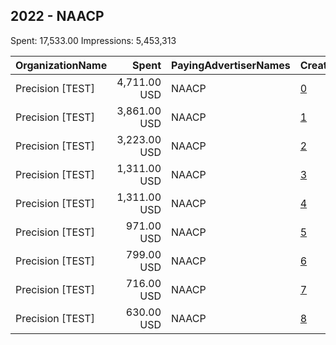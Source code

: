 ## 2022 - NAACP 
Spent: 17,533.00
Impressions: 5,453,313

|OrganizationName|Spent|PayingAdvertiserNames|CreativeUrls|Impressions|Genders|AgeBrackets|CountryCodes|BillingAddresses|CandidateBallotInformation|
|:---|---:|:---|:---|---:|:---|:---|:---|:---|:---|
|Precision [TEST]|4,711.00 USD|NAACP|[0](https://www.snap.com/political-ads/asset/0ae35ad8afc651597cc645db7f0bde4d8295712e8a428f6be9a94d0bddf568a1?mediaType=png)|1,473,387||18+|united states|"1121 14th Street NW Suite 700,Washington,20005,US"||
|Precision [TEST]|3,861.00 USD|NAACP|[1](https://www.snap.com/political-ads/asset/6de272abf6310ce1131e28def6b4dd7ec7415bd23007b34c766de84012a4b3b0?mediaType=png)|1,181,810||18+|united states|"1121 14th Street NW Suite 700,Washington,20005,US"||
|Precision [TEST]|3,223.00 USD|NAACP|[2](https://www.snap.com/political-ads/asset/72cc6f6c7e146c11bcfcc7e968d590fae8a0bbaacb195176eb92ff6de99a04f0?mediaType=png)|1,004,599||18+|united states|"1121 14th Street NW Suite 700,Washington,20005,US"||
|Precision [TEST]|1,311.00 USD|NAACP|[3](https://www.snap.com/political-ads/asset/1232e295a7c4a8150b9962470a48606865c7967cd7521162c556ba1ed930bec8?mediaType=png)|416,721||18+|united states|"1121 14th Street NW Suite 700,Washington,20005,US"||
|Precision [TEST]|1,311.00 USD|NAACP|[4](https://www.snap.com/political-ads/asset/45e37f9c7f000a57ffb1af877a8f3971ef93d2da1ce019afc330e217b0c4f1eb?mediaType=png)|411,695||18+|united states|"1121 14th Street NW Suite 700,Washington,20005,US"||
|Precision [TEST]|971.00 USD|NAACP|[5](https://www.snap.com/political-ads/asset/e7d138764665b80e2c4af85dcce42ac55ac6b466a49c686e887220d9dcd6235f?mediaType=png)|313,076||18+|united states|"1121 14th Street NW Suite 700,Washington,20005,US"||
|Precision [TEST]|799.00 USD|NAACP|[6](https://www.snap.com/political-ads/asset/30fc5390bb36369bfe70e01e641664805fa27124d9661010c337c019da3955b9?mediaType=png)|234,983||18+|united states|"1121 14th Street NW Suite 700,Washington,20005,US"||
|Precision [TEST]|716.00 USD|NAACP|[7](https://www.snap.com/political-ads/asset/fe8b4f11733aba3dc47eeeac914ecd27be32ae818af6cd7a15b509406869f65c?mediaType=png)|222,773||18+|united states|"1121 14th Street NW Suite 700,Washington,20005,US"||
|Precision [TEST]|630.00 USD|NAACP|[8](https://www.snap.com/political-ads/asset/c6cfcaf1cf6a7a1feb2c3a0da425a20257d74dd3e51d42afb811ed3781ab408e?mediaType=png)|194,269||18+|united states|"1121 14th Street NW Suite 700,Washington,20005,US"||
